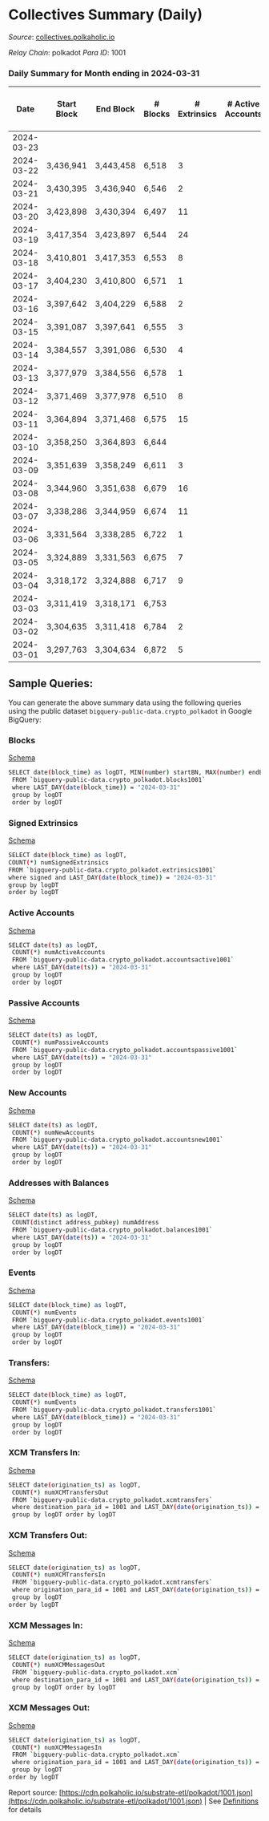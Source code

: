 # Collectives Summary (Daily)

_Source_: [collectives.polkaholic.io](https://collectives.polkaholic.io)

*Relay Chain*: polkadot
*Para ID*: 1001



### Daily Summary for Month ending in 2024-03-31


| Date    | Start Block | End Block | # Blocks | # Extrinsics | # Active Accounts | # Passive Accounts | # New Accounts | # Addresses | # Events  | # Transfers ($USD) | # XCM Transfers In ($USD) | # XCM Transfers Out ($USD) | # XCM In | # XCM Out | Issues |
|---------|-------------|-----------|----------|--------------|-------------------|--------------------|----------------|-------------|-----------|--------------------|---------------------------|----------------------------|----------|-----------|--------|
| 2024-03-23 |  |  |  |  |  |  |  |  |  |   |   |   |  |  |  |
| 2024-03-22 | 3,436,941 | 3,443,458 | 6,518 | 3 |  |  |  | 98 | 13,083 | 26  |   |   |  |  |  |
| 2024-03-21 | 3,430,395 | 3,436,940 | 6,546 | 2 |  |  |  | 98 | 13,104 |   |   |   |  |  |  |
| 2024-03-20 | 3,423,898 | 3,430,394 | 6,497 | 11 |  |  |  | 98 | 13,028 |   |   |   |  |  |  |
| 2024-03-19 | 3,417,354 | 3,423,897 | 6,544 | 24 |  |  |  | 98 | 13,238 | 78  |   |   |  |  |  |
| 2024-03-18 | 3,410,801 | 3,417,353 | 6,553 | 8 |  |  |  | 96 | 13,175 | 27  |   |   |  |  |  |
| 2024-03-17 | 3,404,230 | 3,410,800 | 6,571 | 1 |  |  |  | 95 | 13,180 | 26  |   |   |  |  |  |
| 2024-03-16 | 3,397,642 | 3,404,229 | 6,588 | 2 |  |  |  | 94 | 13,262 | 36  |   |   |  |  |  |
| 2024-03-15 | 3,391,087 | 3,397,641 | 6,555 | 3 |  |  |  | 93 | 13,127 |   |   |   |  |  |  |
| 2024-03-14 | 3,384,557 | 3,391,086 | 6,530 | 4 |  |  |  | 93 | 13,085 |   |   |   |  |  |  |
| 2024-03-13 | 3,377,979 | 3,384,556 | 6,578 | 1 |  |  |  | 93 | 13,172 |   |   |   |  |  |  |
| 2024-03-12 | 3,371,469 | 3,377,978 | 6,510 | 8 |  |  |  | 93 | 13,069 | 26  |   |   |  |  |  |
| 2024-03-11 | 3,364,894 | 3,371,468 | 6,575 | 15 |  |  |  | 92 | 13,281 |   |   |   |  |  |  |
| 2024-03-10 | 3,358,250 | 3,364,893 | 6,644 |  |  |  |  | 92 | 13,292 |   |   |   |  |  |  |
| 2024-03-09 | 3,351,639 | 3,358,249 | 6,611 | 3 |  |  |  | 92 | 13,238 |   |   |   |  |  |  |
| 2024-03-08 | 3,344,960 | 3,351,638 | 6,679 | 16 |  |  |  | 92 | 13,430 |   |   |   |  |  |  |
| 2024-03-07 | 3,338,286 | 3,344,959 | 6,674 | 11 |  |  |  | 93 | 13,381 |   |   |   |  |  |  |
| 2024-03-06 | 3,331,564 | 3,338,285 | 6,722 | 1 |  |  |  | 93 | 13,465 |   |   |   |  |  |  |
| 2024-03-05 | 3,324,889 | 3,331,563 | 6,675 | 7 |  |  |  | 93 | 13,394 |   |   |   |  |  |  |
| 2024-03-04 | 3,318,172 | 3,324,888 | 6,717 | 9 |  |  |  | 93 | 13,480 |   |   |   |  |  |  |
| 2024-03-03 | 3,311,419 | 3,318,171 | 6,753 |  |  |  |  | 93 | 13,510 |   |   |   |  |  |  |
| 2024-03-02 | 3,304,635 | 3,311,418 | 6,784 | 2 |  |  |  | 93 | 13,584 |   |   |   |  |  |  |
| 2024-03-01 | 3,297,763 | 3,304,634 | 6,872 | 5 |  |  |  | 93 | 13,824 | 52  |   |   |  |  |  |

## Sample Queries:
You can generate the above summary data using the following queries using the public dataset `bigquery-public-data.crypto_polkadot` in Google BigQuery:


### Blocks 

[Schema](https://github.com/colorfulnotion/substrate-etl/blob/main/schema/blocks.json)

```bash
SELECT date(block_time) as logDT, MIN(number) startBN, MAX(number) endBN, COUNT(*) numBlocks 
 FROM `bigquery-public-data.crypto_polkadot.blocks1001`  
 where LAST_DAY(date(block_time)) = "2024-03-31" 
 group by logDT 
 order by logDT
```

### Signed Extrinsics 

[Schema](https://github.com/colorfulnotion/substrate-etl/blob/main/schema/extrinsics.json)

```bash
SELECT date(block_time) as logDT, 
COUNT(*) numSignedExtrinsics 
FROM `bigquery-public-data.crypto_polkadot.extrinsics1001`  
where signed and LAST_DAY(date(block_time)) = "2024-03-31" 
group by logDT 
order by logDT
```

### Active Accounts 

[Schema](https://github.com/colorfulnotion/substrate-etl/blob/main/schema/accountsactive.json)

```bash
SELECT date(ts) as logDT, 
 COUNT(*) numActiveAccounts 
 FROM `bigquery-public-data.crypto_polkadot.accountsactive1001` 
 where LAST_DAY(date(ts)) = "2024-03-31" 
 group by logDT 
 order by logDT
```

### Passive Accounts 

[Schema](https://github.com/colorfulnotion/substrate-etl/blob/main/schema/accountspassive.json)

```bash
SELECT date(ts) as logDT, 
 COUNT(*) numPassiveAccounts 
 FROM `bigquery-public-data.crypto_polkadot.accountspassive1001` 
 where LAST_DAY(date(ts)) = "2024-03-31" 
 group by logDT 
 order by logDT
```

### New Accounts 

[Schema](https://github.com/colorfulnotion/substrate-etl/blob/main/schema/accountsnew.json)

```bash
SELECT date(ts) as logDT, 
 COUNT(*) numNewAccounts 
 FROM `bigquery-public-data.crypto_polkadot.accountsnew1001` 
 where LAST_DAY(date(ts)) = "2024-03-31" 
 group by logDT
 order by logDT
```

### Addresses with Balances 

[Schema](https://github.com/colorfulnotion/substrate-etl/blob/main/schema/balances.json)

```bash
SELECT date(ts) as logDT,
 COUNT(distinct address_pubkey) numAddress 
 FROM `bigquery-public-data.crypto_polkadot.balances1001` 
 where LAST_DAY(date(ts)) = "2024-03-31" 
 group by logDT 
 order by logDT
```

### Events 

[Schema](https://github.com/colorfulnotion/substrate-etl/blob/main/schema/events.json)

```bash
SELECT date(block_time) as logDT, 
 COUNT(*) numEvents 
 FROM `bigquery-public-data.crypto_polkadot.events1001` 
 where LAST_DAY(date(block_time)) = "2024-03-31" 
 group by logDT 
 order by logDT
```

### Transfers:

[Schema](https://github.com/colorfulnotion/substrate-etl/blob/main/schema/transfers.json)

```bash
SELECT date(block_time) as logDT, 
 COUNT(*) numEvents 
 FROM `bigquery-public-data.crypto_polkadot.transfers1001` 
 where LAST_DAY(date(block_time)) = "2024-03-31" 
 group by logDT 
 order by logDT
```

### XCM Transfers In: 

[Schema](https://github.com/colorfulnotion/substrate-etl/blob/main/schema/xcmtransfers.json)

```bash
SELECT date(origination_ts) as logDT, 
 COUNT(*) numXCMTransfersOut 
 FROM `bigquery-public-data.crypto_polkadot.xcmtransfers` 
 where destination_para_id = 1001 and LAST_DAY(date(origination_ts)) = "2024-03-31" 
 group by logDT order by logDT
```

### XCM Transfers Out: 

[Schema](https://github.com/colorfulnotion/substrate-etl/blob/main/schema/xcmtransfers.json)

```bash
SELECT date(origination_ts) as logDT, 
 COUNT(*) numXCMTransfersIn 
 FROM `bigquery-public-data.crypto_polkadot.xcmtransfers` 
 where origination_para_id = 1001 and LAST_DAY(date(origination_ts)) = "2024-03-31" 
 group by logDT 
order by logDT
```

### XCM Messages In: 

[Schema](https://github.com/colorfulnotion/substrate-etl/blob/main/schema/xcm.json)

```bash
SELECT date(origination_ts) as logDT, 
 COUNT(*) numXCMMessagesOut 
 FROM `bigquery-public-data.crypto_polkadot.xcm` 
 where destination_para_id = 1001 and LAST_DAY(date(origination_ts)) = "2024-03-31" 
 group by logDT order by logDT
```

### XCM Messages Out: 

[Schema](https://github.com/colorfulnotion/substrate-etl/blob/main/schema/xcm.json)

```bash
SELECT date(origination_ts) as logDT, 
 COUNT(*) numXCMMessagesIn 
 FROM `bigquery-public-data.crypto_polkadot.xcm` 
 where origination_para_id = 1001 and LAST_DAY(date(origination_ts)) = "2024-03-31" 
 group by logDT 
order by logDT
```


Report source: [https://cdn.polkaholic.io/substrate-etl/polkadot/1001.json](https://cdn.polkaholic.io/substrate-etl/polkadot/1001.json) | See [Definitions](/DEFINITIONS.md) for details
